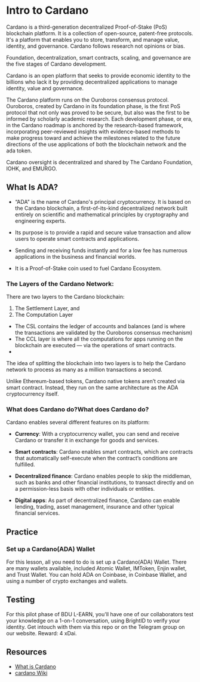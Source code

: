 # Intro to Cardano
Cardano is a third-generation decentralized Proof-of-Stake (PoS) blockchain platform. It is a collection of open-source, patent-free protocols. It's a platform that enables you to store, transform, and manage value, identity, and governance. Cardano follows research not opinions or bias.

Foundation, decentralization, smart contracts, scaling, and governance are the five stages of Cardano development. 

Cardano is an open platform that seeks to provide economic identity to the billions who lack it by providing decentralized applications to manage identity, value and governance.

The Cardano platform runs on the Ouroboros consensus protocol. Ouroboros, created by Cardano in its foundation phase, is the first PoS protocol that not only was proved to be secure, but also was the first to be informed by scholarly academic research. Each development phase, or era, in the Cardano roadmap is anchored by the research-based framework, incorporating peer-reviewed insights with evidence-based methods to make progress toward and achieve the milestones related to the future directions of the use applications of both the blockchain network and the ada token.

Cardano oversight is decentralized and shared by The Cardano Foundation, IOHK, and EMURGO.

## What Is ADA?

* “ADA" is the name of Cardano's principal cryptocurrency. It is based on the Cardano blockchain, a first-of-its-kind decentralized network built entirely on scientific and mathematical principles by cryptography and engineering experts.

* Its purpose is to provide a rapid and secure value transaction and allow users to operate smart contracts and applications.

* Sending and receiving funds instantly and for a low fee has numerous applications in the business and financial worlds.

* It is a Proof-of-Stake coin used to fuel Cardano Ecosystem.


### The Layers of the Cardano Network:

There are two layers to the Cardano blockchain:
1. The Settlement Layer, and 
2. The Computation Layer 

* The CSL contains the ledger of accounts and balances (and is where the transactions are validated by the Ouroboros consensus mechanism)
* The CCL layer is where all the computations for apps running on the blockchain are executed — via the operations of smart contracts.
* 
The idea of splitting the blockchain into two layers is to help the Cardano network to process as many as a million transactions a second.

Unlike Ethereum-based tokens, Cardano native tokens aren’t created via smart contract. Instead, they run on the same architecture as the ADA cryptocurrency itself.

### What does Cardano do?What does Cardano do?

Cardano enables several different features on its platform:

* **Currency**: With a cryptocurrency wallet, you can send and receive Cardano or transfer it in exchange for goods and services.

* **Smart contracts**: Cardano enables smart contracts, which are contracts that automatically self-execute when the contract’s conditions are fulfilled.

* **Decentralized finance**: Cardano enables people to skip the middleman, such as banks and other financial institutions, to transact directly and on a permission-less basis with other individuals or entities.

* **Digital apps**: As part of decentralized finance, Cardano can enable lending, trading, asset management, insurance and other typical financial services.


## Practice

### Set up a Cardano(ADA) Wallet

For this lesson, all you need to do is set up a Cardano(ADA) Wallet. 
There are many wallets available, included Atomic Wallet, IMToken, Enjin wallet, and Trust Wallet. You can hold ADA on Coinbase, in Coinbase Wallet, and using a number of crypto exchanges and wallets.

## Testing

For this pilot phase of BDU L-EARN, you'll have one of our collaborators test your knowledge on a 1-on-1 conversation, using BrightID to verify your identity. Get intouch with them via this repo or on the Telegram group on our website. Reward: 4 xDai.

## Resources

* [What is Cardano](https://developers.cardano.org/docs/get-started/)
* [cardano Wiki](https://www.investopedia.com/cardano-definition-4683961/)
